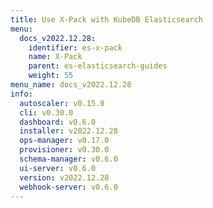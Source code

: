 ```yaml
---
title: Use X-Pack with KubeDB Elasticsearch
menu:
  docs_v2022.12.28:
    identifier: es-x-pack
    name: X-Pack
    parent: es-elasticsearch-guides
    weight: 55
menu_name: docs_v2022.12.28
info:
  autoscaler: v0.15.0
  cli: v0.30.0
  dashboard: v0.6.0
  installer: v2022.12.28
  ops-manager: v0.17.0
  provisioner: v0.30.0
  schema-manager: v0.6.0
  ui-server: v0.6.0
  version: v2022.12.28
  webhook-server: v0.6.0
---
```


